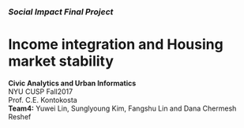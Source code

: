 ### _Social Impact Final Project_
# Income integration and Housing market stability 
**Civic Analytics and Urban Informatics** </br>
NYU CUSP Fall2017</br>
Prof. C.E. Kontokosta</br>
**Team4:** Yuwei Lin, Sunglyoung Kim, Fangshu Lin and Dana Chermesh Reshef

